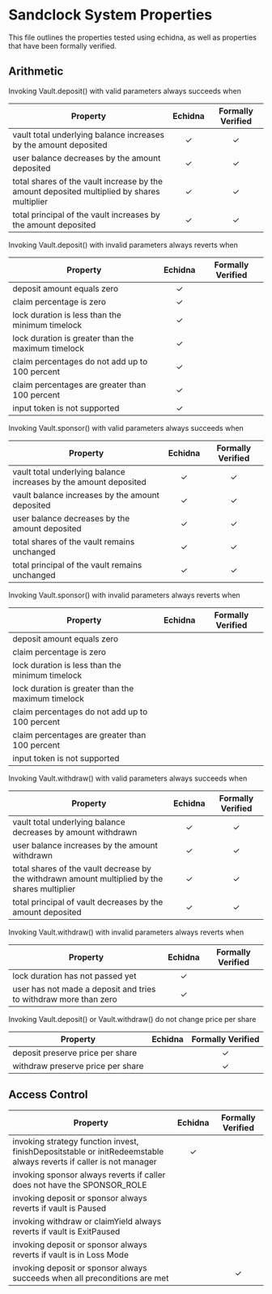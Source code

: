 # Sandclock System Properties

This file outlines the properties tested using echidna, as well as properties that have been formally verified.

## Arithmetic

Invoking Vault.deposit() with valid parameters always succeeds when

| Property  | Echidna | Formally Verified |
| ------------- | :-------------: | :-------------: |
| vault total underlying balance increases by the amount deposited  | ✓  | ✓  |
| user balance decreases by the amount deposited  | ✓  | ✓  |
| total shares of the vault increase by the amount deposited multiplied by shares multiplier  | ✓  | ✓  |
| total principal of the vault increases by the amount deposited  | ✓  | ✓  |

Invoking Vault.deposit() with invalid parameters always reverts when

| Property  | Echidna | Formally Verified |
| ------------- | :-------------: | :-------------: |
| deposit amount equals zero  | ✓  |   |
| claim percentage is zero  | ✓  |   |
| lock duration is less than the minimum timelock  | ✓  |   |
| lock duration is greater than the maximum timelock  | ✓  |   |
| claim percentages do not add up to 100 percent  | ✓  |   |
| claim percentages are greater than 100 percent  | ✓  |   |
| input token is not supported  | ✓  |   |

Invoking Vault.sponsor() with valid parameters always succeeds when

| Property  | Echidna | Formally Verified |
| ------------- | :-------------: | :-------------: |
| vault total underlying balance increases by the amount deposited  | ✓  | ✓ |
| vault balance increases by the amount deposited  | ✓  | ✓ |
| user balance decreases by the amount deposited  | ✓  | ✓ |
| total shares of the vault remains unchanged  | ✓  | ✓ |
| total principal of the vault remains unchanged  | ✓  | ✓ |

Invoking Vault.sponsor() with invalid parameters always reverts when

| Property  | Echidna | Formally Verified |
| ------------- | :-------------: | :-------------: |
| deposit amount equals zero  |   |   |
| claim percentage is zero  |   |   |
| lock duration is less than the minimum timelock  |   |   |
| lock duration is greater than the maximum timelock  |   |   |
| claim percentages do not add up to 100 percent  |   |   |
| claim percentages are greater than 100 percent  |   |   |
| input token is not supported  |   |   |

Invoking Vault.withdraw() with valid parameters always succeeds when

| Property  | Echidna | Formally Verified |
| ------------- | :-------------: | :-------------: |
| vault total underlying balance decreases by amount withdrawn  | ✓  | ✓ |
| user balance increases by the amount withdrawn  | ✓  | ✓  |
| total shares of the vault decrease by the withdrawn amount multiplied by the shares multiplier  | ✓  | ✓  |
| total principal of vault decreases by the amount deposited  | ✓  | ✓  |

Invoking Vault.withdraw() with invalid parameters always reverts when

| Property  | Echidna | Formally Verified |
| ------------- | :-------------: | :-------------: |
| lock duration has not passed yet  | ✓  |   |
| user has not made a deposit and tries to withdraw more than zero  | ✓  |   |

Invoking Vault.deposit() or Vault.withdraw() do not change price per share

| Property  | Echidna | Formally Verified |
| ------------- | :-------------: | :-------------: |
| deposit preserve price per share   |   | ✓  |
| withdraw preserve price per share  |   | ✓  |

## Access Control

| Property  | Echidna | Formally Verified |
| ------------- | :-------------: | :-------------: |
| invoking strategy function invest, finishDepositstable or initRedeemstable always reverts if caller is not manager  | ✓  |   |
| invoking sponsor always reverts if caller does not have the SPONSOR_ROLE  |   |   |
| invoking deposit or sponsor always reverts if vault is Paused  |   |   |
| invoking withdraw or claimYield always reverts if vault is ExitPaused  |   |   |
| invoking deposit or sponsor always reverts if vault is in Loss Mode  |   |   |
| invoking deposit or sponsor always succeeds when all preconditions are met  |   | ✓  |


